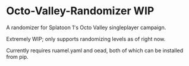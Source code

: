 # Octo-Valley-Randomizer WIP
A randomizer for Splatoon 1's Octo Valley singleplayer campaign.

Extremely WIP; only supports randomizing levels as of right now.

Currently requires ruamel.yaml and oead, both of which can be installed from pip.
